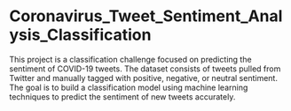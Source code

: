 # Coronavirus_Tweet_Sentiment_Analysis_Classification

This project is a classification challenge focused on predicting the sentiment of COVID-19 tweets. The dataset consists of tweets pulled from Twitter and manually tagged with positive, negative, or neutral sentiment. The goal is to build a classification model using machine learning techniques to predict the sentiment of new tweets accurately. 
